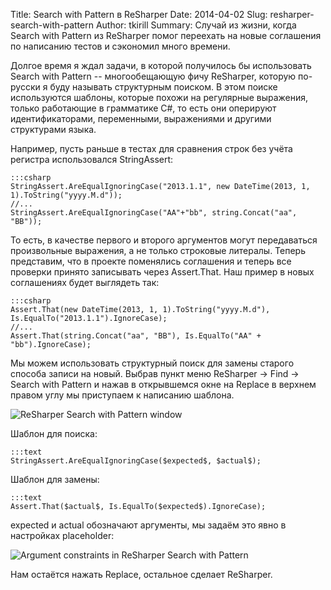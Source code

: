 Title: Search with Pattern в ReSharper
Date: 2014-04-02
Slug: resharper-search-with-pattern
Author: tkirill
Summary: Случай из жизни, когда Search with Pattern из ReSharper помог переехать на новые соглашения по написанию тестов и сэкономил много времени.

Долгое время я ждал задачи, в которой получилось бы использовать Search with Pattern -- многообещающую фичу ReSharper, которую по-русски я буду называть структурным поиском.  В этом поиске используются шаблоны, которые похожи на регулярные выражения, только работающие в грамматике C#, то есть они оперируют идентификаторами, переменными, выражениями и другими структурами языка.

Например, пусть раньше в тестах для сравнения строк без учёта регистра использовался StringAssert:

    :::csharp
    StringAssert.AreEqualIgnoringCase("2013.1.1", new DateTime(2013, 1, 1).ToString("yyyy.M.d"));
    //...
    StringAssert.AreEqualIgnoringCase("AA"+"bb", string.Concat("aa", "BB"));

То есть, в качестве первого и второго аргументов могут передаваться произвольные выражения, а не только строковые литералы.  Теперь представим, что в проекте поменялись соглашения и теперь все проверки принято записывать через Assert.That.  Наш пример в новых соглашениях будет выглядеть так:

    :::csharp
    Assert.That(new DateTime(2013, 1, 1).ToString("yyyy.M.d"), Is.EqualTo("2013.1.1").IgnoreCase);
    //...
    Assert.That(string.Concat("aa", "BB"), Is.EqualTo("AA" + "bb").IgnoreCase);

Мы можем использовать структурный поиск для замены старого способа записи на новый.  Выбрав пункт меню ReSharper -> Find -> Search with Pattern и нажав в открывшемся окне на Replace в верхнем правом углу мы приступаем к написанию шаблона.

![ReSharper Search with Pattern window]({filename}/images/resharper-search-with-pattern/empty-search-with-pattern.png "ReSharper Search with Pattern window")

Шаблон для поиска:

    :::text
    StringAssert.AreEqualIgnoringCase($expected$, $actual$);

Шаблон для замены:

    :::text
    Assert.That($actual$, Is.EqualTo($expected$).IgnoreCase);

expected и actual обозначают аргументы, мы задаём это явно в настройках placeholder:

![Argument constraints in ReSharper Search with Pattern]({filename}/images/resharper-search-with-pattern/argument-constraint.png "Argument constraints in ReSharper Search with Pattern")

Нам остаётся нажать Replace, остальное сделает ReSharper.
